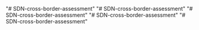 "# SDN-cross-border-assessment" 
"# SDN-cross-border-assessment" 
"# SDN-cross-border-assessment" 
"# SDN-cross-border-assessment" 
"# SDN-cross-border-assessment" 
